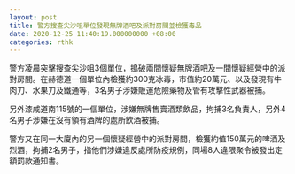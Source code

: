 ```yaml
---
layout: post
title: 警方搜查尖沙咀單位發現無牌酒吧及派對房間並檢獲毒品
date: 2020-12-25 11:40:19.000000000 +08:00
categories: rthk
---
```


警方凌晨突擊搜查尖沙咀3個單位，搗破兩間懷疑無牌酒吧及一間懷疑經營中的派對房間。在赫德道一個單位內檢獲約300克冰毒，市值約20萬元、以及發現有牛肉刀、水果刀及鐵通等，3名男子涉嫌販運危險藥物及管有攻擊性武器被捕。

另外漆咸道南115號的一個單位，涉嫌無牌售賣酒類飲品，拘捕3名負責人，另外4名男子涉嫌在沒有領有酒牌的處所飲酒被捕。

警方又在同一大廈內的另一個懷疑經營中的派對房間，檢獲約值150萬元的啤酒及烈酒，拘捕2名男子，指他們涉嫌違反處所防疫規例，同場8人違限聚令被發出定額罰款通知書。
